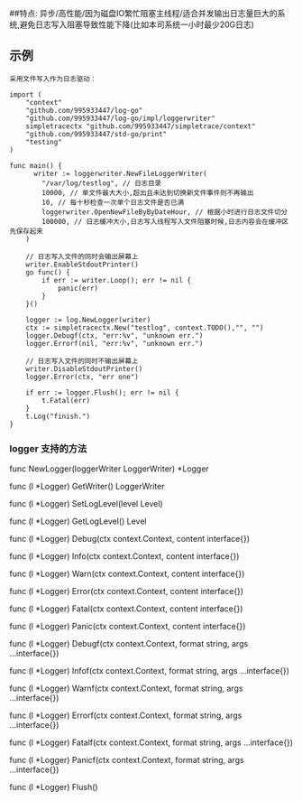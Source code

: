 ##特点:
异步/高性能/因为磁盘IO繁忙阻塞主线程/适合并发输出日志量巨大的系统,避免日志写入阻塞导致性能下降(比如本司系统一小时最少20G日志)

## 示例
````
采用文件写入作为日志驱动：

import (
	"context"
	"github.com/995933447/log-go"
	"github.com/995933447/log-go/impl/loggerwriter"
	simpletracectx "github.com/995933447/simpletrace/context"
	"github.com/995933447/std-go/print"
	"testing"
)

func main() {
      writer := loggerwriter.NewFileLoggerWriter(
		"/var/log/testlog", // 日志目录
		10000, // 单文件最大大小,超出且未达到切换新文件事件则不再输出
		10, // 每十秒检查一次单个日志文件是否已满
		loggerwriter.OpenNewFileByByDateHour, // 根据小时进行日志文件切分
		100000, // 日志缓冲大小,日志写入线程写入文件阻塞时候,日志内容会在缓冲区先保存起来
	)

    // 日志写入文件的同时会输出屏幕上
	writer.EnableStdoutPrinter()
	go func() {
		if err := writer.Loop(); err != nil {
			panic(err)
		}
	}()

	logger := log.NewLogger(writer)
	ctx := simpletracectx.New("testlog", context.TODO(),"", "")
	logger.Debugf(ctx, "err:%v", "unknown err.")
	logger.Errorf(nil, "err:%v", "unknown err.")
	
	// 日志写入文件的同时不输出屏幕上
	writer.DisableStdoutPrinter()
	logger.Error(ctx, "err one")

	if err := logger.Flush(); err != nil {
		t.Fatal(err)
	}
	t.Log("finish.")
}
````

### logger 支持的方法
func NewLogger(loggerWriter LoggerWriter) *Logger

func (l *Logger) GetWriter() LoggerWriter

func (l *Logger) SetLogLevel(level Level) 

func (l *Logger) GetLogLevel() Level

func (l *Logger) Debug(ctx context.Context, content interface{})

func (l *Logger) Info(ctx context.Context, content interface{}) 

func (l *Logger) Warn(ctx context.Context, content interface{})

func (l *Logger) Error(ctx context.Context, content interface{})

func (l *Logger) Fatal(ctx context.Context, content interface{})

func (l *Logger) Panic(ctx context.Context, content interface{}) 

func (l *Logger) Debugf(ctx context.Context, format string, args ...interface{})

func (l *Logger) Infof(ctx context.Context, format string, args ...interface{}) 

func (l *Logger) Warnf(ctx context.Context, format string, args ...interface{}) 

func (l *Logger) Errorf(ctx context.Context, format string, args ...interface{})

func (l *Logger) Fatalf(ctx context.Context, format string, args ...interface{}) 

func (l *Logger) Panicf(ctx context.Context, format string, args ...interface{})

func (l *Logger) Flush()